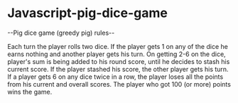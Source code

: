 # Javascript-pig-dice-game

--Pig dice game (greedy pig) rules--

Each turn the player rolls two dice. If the player gets 1 on any of the dice he earns nothing and another player gets his turn. On getting 2-6 on the dice, player's sum is being added to his round score, until he decides to stash his current score. If the player stashed his score, the other player gets his turn.  If a player gets 6 on any dice twice in a row, the player loses all the points from his current and overall scores. The player who got 100 (or more) points wins the game.
